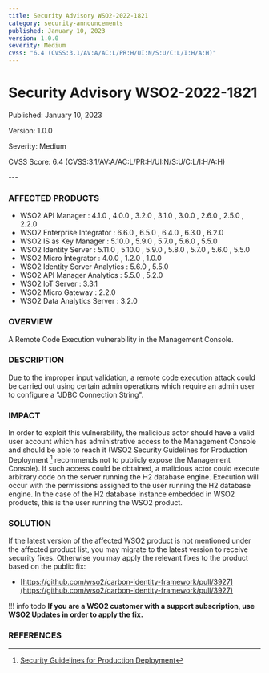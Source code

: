 ```yaml
---
title: Security Advisory WSO2-2022-1821
category: security-announcements
published: January 10, 2023
version: 1.0.0
severity: Medium
cvss: "6.4 (CVSS:3.1/AV:A/AC:L/PR:H/UI:N/S:U/C:L/I:H/A:H)"
---
```


# Security Advisory WSO2-2022-1821

<p class="doc-info">Published: January 10, 2023</p>
<p class="doc-info">Version: 1.0.0</p>
<p class="doc-info">Severity: Medium</p>
<p class="doc-info">CVSS Score: 6.4 (CVSS:3.1/AV:A/AC:L/PR:H/UI:N/S:U/C:L/I:H/A:H)</p>
---

### AFFECTED PRODUCTS
* WSO2 API Manager : 4.1.0 , 4.0.0 , 3.2.0 , 3.1.0 , 3.0.0 , 2.6.0 , 2.5.0 , 2.2.0
* WSO2 Enterprise Integrator : 6.6.0 , 6.5.0 , 6.4.0 , 6.3.0 , 6.2.0
* WSO2 IS as Key Manager : 5.10.0 , 5.9.0 , 5.7.0 , 5.6.0 , 5.5.0
* WSO2 Identity Server : 5.11.0 , 5.10.0 , 5.9.0 , 5.8.0 , 5.7.0 , 5.6.0 , 5.5.0
* WSO2 Micro Integrator : 4.0.0 , 1.2.0 , 1.0.0
* WSO2 Identity Server Analytics : 5.6.0 , 5.5.0
* WSO2 API Manager Analytics : 5.5.0 , 5.2.0
* WSO2 IoT Server : 3.3.1
* WSO2 Micro Gateway : 2.2.0
* WSO2 Data Analytics Server : 3.2.0


### OVERVIEW
A Remote Code Execution vulnerability in the Management Console.


### DESCRIPTION
Due to the improper input validation, a remote code execution attack could be carried out using certain admin operations which require an admin user to configure a "JDBC Connection String".


### IMPACT
In order to exploit this vulnerability, the malicious actor should have a valid user account which has administrative access to the Management Console and should be able to reach it (WSO2 Security Guidelines for Production Deployment [^1] recommends not to publicly expose the Management Console). If such access could be obtained, a malicious actor could execute arbitrary code on the server running the H2 database engine. Execution will occur with the permissions assigned to the user running the H2 database engine. In the case of the H2 database instance embedded in WSO2 products, this is the user running the WSO2 product.


### SOLUTION
If the latest version of the affected WSO2 product is not mentioned under the affected product list, you may migrate to the latest version to receive security fixes. Otherwise you may apply the relevant fixes to the product based on the public fix:

* [https://github.com/wso2/carbon-identity-framework/pull/3927](https://github.com/wso2/carbon-identity-framework/pull/3927)

!!! info todo
    **If you are a WSO2 customer with a support subscription, use [WSO2 Updates](https://wso2.com/updates/) in order to apply the fix.**


### REFERENCES
[^1]: [Security Guidelines for Production Deployment]({{#base_path#}}/security-guidelines/security-guidelines-for-production-deployment/)
